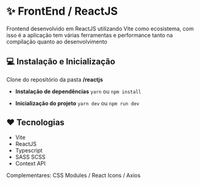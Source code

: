 # ✨ FrontEnd / ReactJS

Frontend desenvolvido em ReactJS utilizando Vite como ecosistema, com isso é a aplicação tem várias ferramentas e performance tanto na compilação quanto ao desenvolvimento

## 💻 Instalação e Inicialização

Clone do repositório da pasta **/reactjs**

- **Instalação de dependências**
  `yarn` ou `npm install`

- **Inicialização do projeto**
  `yarn dev` ou `npm run dev`

## ❤ Tecnologias

- Vite
- ReactJS
- Typescript
- SASS SCSS
- Context API

Complementares: CSS Modules / React Icons / Axios

